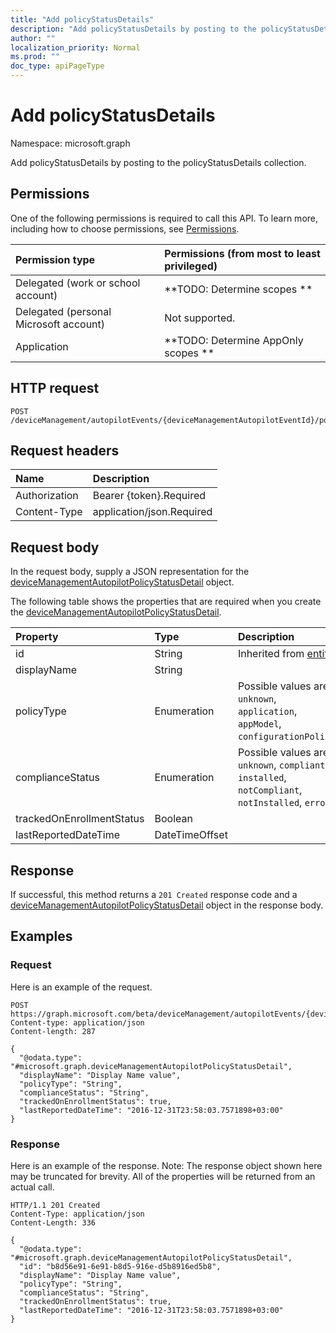```yaml
---
title: "Add policyStatusDetails"
description: "Add policyStatusDetails by posting to the policyStatusDetails collection."
author: ""
localization_priority: Normal
ms.prod: ""
doc_type: apiPageType
---
```


# Add policyStatusDetails

Namespace: microsoft.graph

Add policyStatusDetails by posting to the policyStatusDetails collection.

## Permissions
One of the following permissions is required to call this API. To learn more, including how to choose permissions, see [Permissions](/concepts/permissions-reference.md).

|Permission type|Permissions (from most to least privileged)|
|:---|:---|
|Delegated (work or school account)|**TODO: Determine scopes **|
|Delegated (personal Microsoft account)|Not supported.|
|Application|**TODO: Determine AppOnly scopes **|

## HTTP request
<!-- {
  "blockType": "ignored"
}
-->
``` http
POST /deviceManagement/autopilotEvents/{deviceManagementAutopilotEventId}/policyStatusDetails/$ref
```

## Request headers
|Name|Description|
|:---|:---|
|Authorization|Bearer {token}.Required|
|Content-Type|application/json.Required|

## Request body
In the request body, supply a JSON representation for the [deviceManagementAutopilotPolicyStatusDetail](../resources/devicemanagementautopilotpolicystatusdetail.md) object.

The following table shows the properties that are required when you create the [deviceManagementAutopilotPolicyStatusDetail](../resources/devicemanagementautopilotpolicystatusdetail.md).

|Property|Type|Description|
|:---|:---|:---|
|id|String| Inherited from [entity](../resources/entity.md)|
|displayName|String||
|policyType|Enumeration| Possible values are: `unknown`, `application`, `appModel`, `configurationPolicy`.|
|complianceStatus|Enumeration| Possible values are: `unknown`, `compliant`, `installed`, `notCompliant`, `notInstalled`, `error`.|
|trackedOnEnrollmentStatus|Boolean||
|lastReportedDateTime|DateTimeOffset||



## Response
If successful, this method returns a `201 Created` response code and a [deviceManagementAutopilotPolicyStatusDetail](../resources/devicemanagementautopilotpolicystatusdetail.md) object in the response body.

## Examples

### Request
Here is an example of the request.
<!-- {
  "blockType": "request",
  "name": "create_devicemanagementautopilotpolicystatusdetail_from_"
}
-->
``` http
POST https://graph.microsoft.com/beta/deviceManagement/autopilotEvents/{deviceManagementAutopilotEventId}/policyStatusDetails
Content-type: application/json
Content-length: 287

{
  "@odata.type": "#microsoft.graph.deviceManagementAutopilotPolicyStatusDetail",
  "displayName": "Display Name value",
  "policyType": "String",
  "complianceStatus": "String",
  "trackedOnEnrollmentStatus": true,
  "lastReportedDateTime": "2016-12-31T23:58:03.7571898+03:00"
}
```

### Response
Here is an example of the response. Note: The response object shown here may be truncated for brevity. All of the properties will be returned from an actual call.
<!-- {
  "blockType": "response",
  "truncated": true,
  "@odata.type": "microsoft.graph.devicemanagementautopilotpolicystatusdetail"
}
-->
``` http
HTTP/1.1 201 Created
Content-Type: application/json
Content-Length: 336

{
  "@odata.type": "#microsoft.graph.deviceManagementAutopilotPolicyStatusDetail",
  "id": "b8d56e91-6e91-b8d5-916e-d5b8916ed5b8",
  "displayName": "Display Name value",
  "policyType": "String",
  "complianceStatus": "String",
  "trackedOnEnrollmentStatus": true,
  "lastReportedDateTime": "2016-12-31T23:58:03.7571898+03:00"
}
```

